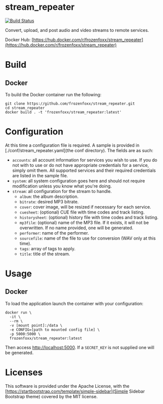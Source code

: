 # stream_repeater

[![Build Status](https://cloud.drone.io/api/badges/frozenfoxx/stream_repeater/status.svg?ref=refs/heads/main)](https://cloud.drone.io/frozenfoxx/stream_repeater)

Convert, upload, and post audio and video streams to remote services.

Docker Hub: [https://hub.docker.com/r/frozenfoxx/stream_repeater](https://hub.docker.com/r/frozenfoxx/stream_repeater)

# Build

## Docker

To build the Docker container run the following:

```
git clone https://github.com/frozenfoxx/stream_repeater.git
cd stream_repeater
docker build . -t 'frozenfoxx/stream_repeater:latest'
```

# Configuration

At this time a configuration file is required. A sample is provided in [./conf/stream_repeater.yaml](the conf directory). The fields are as such:

* `accounts`: all account information for services you wish to use. If you do not with to use or do not have appropriate credentials for a service, simply omit them. All supported services and their required credentials are listed in the sample file.
* `system`: all system configuration goes here and should not require modification unless you know what you're doing.
* `stream`: all configuration for the stream to handle.
  * `album`: the album description.
  * `bitrate`: desired MP3 bitrate.
  * `cover`: cover image, will be resized if necessary for each service.
  * `cuesheet`: (optional) CUE file with time codes and track listing.
  * `historysheet`: (optional) history file with time codes and track listing.
  * `mp3file`: (optional) name of the MP3 file. If it exists, it will not be overwritten. If no name provided, one will be generated.
  * `performer`: name of the performer.
  * `sourcefile`: name of the file to use for conversion (WAV only at this time).
  * `tags`: array of tags to apply.
  * `title`: title of the stream.

# Usage

## Docker

To load the application launch the container with your configuration:

```
docker run \
  -it \
  --rm \
  -v [mount point]:/data \
  -e CONFIG=[path to mounted config file] \
  -p 5000:5000 \
  frozenfoxx/stream_repeater:latest
```

Then access [http://localhost:5000](http://localhost:5000). If a `SECRET_KEY` is not supplied one will be generated.

# Licenses

This software is provided under the Apache License, with the [https://startbootstrap.com/template/simple-sidebar](Simple Sidebar Bootstrap theme) covered by the MIT license.
